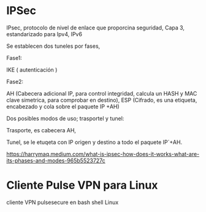 # IPSec

IPsec, protocolo de nivel de enlace que proporcina seguridad, Capa 3, estandarizado para Ipv4, IPv6

Se establecen dos tuneles por fases, 

Fase1:

IKE ( autenticación )  

Fase2:

AH (Cabecera adicional IP, para control integridad, calcula un HASH y MAC clave simetrica, para comprobar en destino), 
ESP (Cifrado, es una etiqueta, encabezado y cola sobre el paquete IP +AH)

Dos posibles modos de uso; trasportel y tunel:

Trasporte, es cabecera AH, 

Tunel, se le etuqeta con IP origen y destino a todo el paquete IP`+AH.



https://harrymaq.medium.com/what-is-ipsec-how-does-it-works-what-are-its-phases-and-modes-965b5523727c



# Cliente Pulse VPN para Linux
cliente VPN pulsesecure en bash shell Linux

